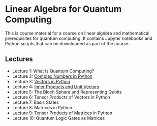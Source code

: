 # Linear Algebra for Quantum Computing
This is course material for a course on linear algebra and mathematical prerequisites for quantum computing. It contains Jupyter notebooks and Python scripts that can be downloaded as part of the course. 

## Lectures

- Lecture 1: What is Quantum Computing?
- Lecture 2: [Complex Numbers in Python](https://github.com/The-Singularity-Research/linear_algebra_for_quantum_computing/blob/master/lecture_2_complex_numbers.ipynb)
- Lecture 3: [Vectors in Python](https://github.com/The-Singularity-Research/linear_algebra_for_quantum_computing/blob/master/lecture_3_vectors.ipynb)
- Lecture 4: [Inner Products and Unit Vectors](https://github.com/The-Singularity-Research/linear_algebra_for_quantum_computing/blob/master/lecture_4_inner_products.ipynb)
- Lecture 5: The Bloch Sphere and Representing Qubits
- Lecture 6: Tensor Products of Vectors in Python
- Lecture 7: Basis States
- Lecture 8: Matrices in Python
- Lecture 9: Tensor Products of Matrices in Python
- Lecture 10: Quantum Logic Gates as Matrices

